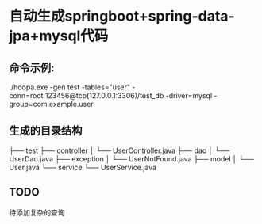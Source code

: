 # 自动生成springboot+spring-data-jpa+mysql代码


## 命令示例:
./hoopa.exe -gen test -tables="user" -conn=root:123456@tcp\(127.0.0.1:3306\)/test_db -driver=mysql -group=com.example.user

## 生成的目录结构
├── test
    ├── controller
	│   └── UserController.java
	├── dao
	│   └── UserDao.java
	├── exception
	│   └── UserNotFound.java
	├── model
	│   └── User.java
	└── service
	    └── UserService.java

## TODO
待添加复杂的查询
